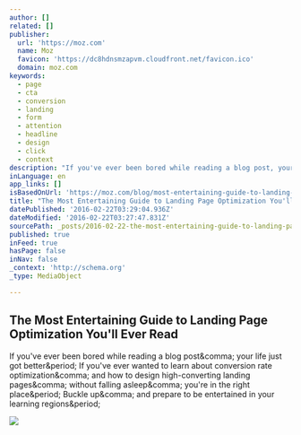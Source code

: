 ```yaml
---
author: []
related: []
publisher:
  url: 'https://moz.com'
  name: Moz
  favicon: 'https://dc8hdnsmzapvm.cloudfront.net/favicon.ico'
  domain: moz.com
keywords:
  - page
  - cta
  - conversion
  - landing
  - form
  - attention
  - headline
  - design
  - click
  - context
description: "If you've ever been bored while reading a blog post, your life just got better. If you've ever wanted to learn about conversion rate optimization, and how to design high-converting landing pages, without falling asleep, you're in the right place. Buckle up, and prepare to be entertained in your learning regions."
inLanguage: en
app_links: []
isBasedOnUrl: 'https://moz.com/blog/most-entertaining-guide-to-landing-page-optimization'
title: "The Most Entertaining Guide to Landing Page Optimization You'll Ever Read"
datePublished: '2016-02-22T03:29:04.936Z'
dateModified: '2016-02-22T03:27:47.831Z'
sourcePath: _posts/2016-02-22-the-most-entertaining-guide-to-landing-page-optimization-you.md
published: true
inFeed: true
hasPage: false
inNav: false
_context: 'http://schema.org'
_type: MediaObject

---
```

<article style=""><h1>The Most Entertaining Guide to Landing Page Optimization You'll Ever Read</h1><p>If you've ever been bored while reading a blog post&amp;comma; your life just got better&amp;period; If you've ever wanted to learn about conversion rate optimization&amp;comma; and how to design high-converting landing pages&amp;comma; without falling asleep&amp;comma; you're in the right place&amp;period; Buckle up&amp;comma; and prepare to be entertained in your learning regions&amp;period;</p><img src="https://d2v4zi8pl64nxt.cloudfront.net/the-most-entertaining-guide-to-landing-page-optimization-youll-ever-read/537a5784510f52.25816043.jpg" /></article>